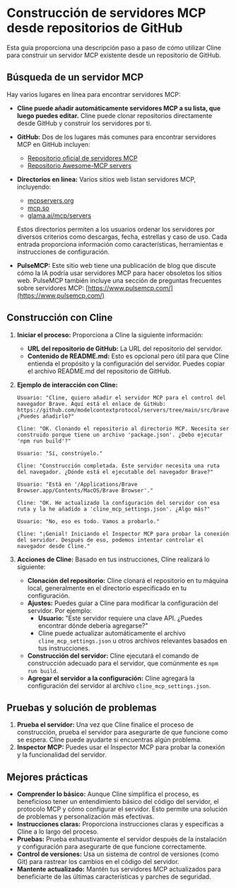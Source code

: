 # Construcción de servidores MCP desde repositorios de GitHub

Esta guía proporciona una descripción paso a paso de cómo utilizar Cline para construir un servidor MCP existente desde un repositorio de GitHub.

## **Búsqueda de un servidor MCP**

Hay varios lugares en línea para encontrar servidores MCP:

-   **Cline puede añadir automáticamente servidores MCP a su lista, que luego puedes editar.** Cline puede clonar repositorios directamente desde GitHub y construir los servidores por ti.
-   **GitHub:** Dos de los lugares más comunes para encontrar servidores MCP en GitHub incluyen:
    -   [Repositorio oficial de servidores MCP](https://github.com/modelcontextprotocol/servers)
    -   [Repositorio Awesome-MCP servers](https://github.com/punkpeye/awesome-mcp-servers)
-   **Directorios en línea:** Varios sitios web listan servidores MCP, incluyendo:

    -   [mcpservers.org](https://mcpservers.org/)
    -   [mcp.so](https://mcp.so/)
    -   [glama.ai/mcp/servers](https://glama.ai/mcp/servers)

    Estos directorios permiten a los usuarios ordenar los servidores por diversos criterios como descargas, fecha, estrellas y caso de uso. Cada entrada proporciona información como características, herramientas e instrucciones de configuración.

-   **PulseMCP:** Este sitio web tiene una publicación de blog que discute cómo la IA podría usar servidores MCP para hacer obsoletos los sitios web. PulseMCP también incluye una sección de preguntas frecuentes sobre servidores MCP: [https://www.pulsemcp.com/](https://www.pulsemcp.com/)

## **Construcción con Cline**

1.  **Iniciar el proceso:** Proporciona a Cline la siguiente información:
    -   **URL del repositorio de GitHub:** La URL del repositorio del servidor.
    -   **Contenido de README.md:** Esto es opcional pero útil para que Cline entienda el propósito y la configuración del servidor. Puedes copiar el archivo README.md del repositorio de GitHub.
2.  **Ejemplo de interacción con Cline:**

    ```
    Usuario: "Cline, quiero añadir el servidor MCP para el control del navegador Brave. Aquí está el enlace de GitHub: https://github.com/modelcontextprotocol/servers/tree/main/src/brave ¿Puedes añadirlo?"

    Cline: "OK. Clonando el repositorio al directorio MCP. Necesita ser construido porque tiene un archivo 'package.json'. ¿Debo ejecutar 'npm run build'?"

    Usuario: "Sí, constrúyelo."

    Cline: "Construcción completada. Este servidor necesita una ruta del navegador. ¿Dónde está el ejecutable del navegador Brave?"

    Usuario: "Está en '/Applications/Brave Browser.app/Contents/MacOS/Brave Browser'."

    Cline: "OK. He actualizado la configuración del servidor con esa ruta y la he añadido a 'cline_mcp_settings.json'. ¿Algo más?"

    Usuario: "No, eso es todo. Vamos a probarlo."

    Cline: "¡Genial! Iniciando el Inspector MCP para probar la conexión del servidor. Después de eso, podemos intentar controlar el navegador desde Cline."
    ```
3. **Acciones de Cline:** Basado en tus instrucciones, Cline realizará lo siguiente:
    - **Clonación del repositorio:** Cline clonará el repositorio en tu máquina local, generalmente en el directorio especificado en tu configuración.
    - **Ajustes:** Puedes guiar a Cline para modificar la configuración del servidor. Por ejemplo:
        - **Usuario:** "Este servidor requiere una clave API. ¿Puedes encontrar dónde debería agregarse?"
        - Cline puede actualizar automáticamente el archivo `cline_mcp_settings.json` u otros archivos relevantes basados en tus instrucciones.
    - **Construcción del servidor:** Cline ejecutará el comando de construcción adecuado para el servidor, que comúnmente es `npm run build`.
    - **Agregar el servidor a la configuración:** Cline agregará la configuración del servidor al archivo `cline_mcp_settings.json`.

## **Pruebas y solución de problemas**

1. **Prueba el servidor:** Una vez que Cline finalice el proceso de construcción, prueba el servidor para asegurarte de que funcione como se espera. Cline puede ayudarte si encuentras algún problema.
2. **Inspector MCP:** Puedes usar el Inspector MCP para probar la conexión y la funcionalidad del servidor.

## **Mejores prácticas**

- **Comprender lo básico:** Aunque Cline simplifica el proceso, es beneficioso tener un entendimiento básico del código del servidor, el protocolo MCP y cómo configurar el servidor. Esto permite una solución de problemas y personalización más efectivas.
- **Instrucciones claras:** Proporciona instrucciones claras y específicas a Cline a lo largo del proceso.
- **Pruebas:** Prueba exhaustivamente el servidor después de la instalación y configuración para asegurarte de que funcione correctamente.
- **Control de versiones:** Usa un sistema de control de versiones (como Git) para rastrear los cambios en el código del servidor.
- **Mantente actualizado:** Mantén tus servidores MCP actualizados para beneficiarte de las últimas características y parches de seguridad.
